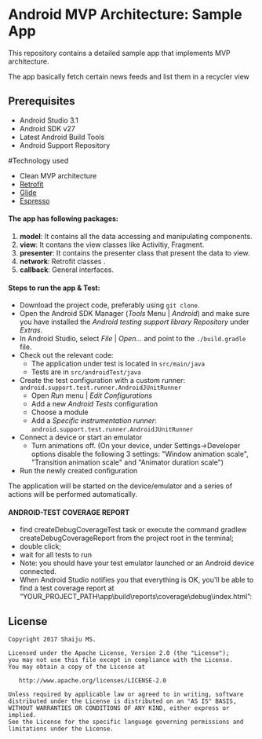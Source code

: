 # Android MVP Architecture: Sample App
This repository contains a detailed sample app that implements MVP architecture.

The app basically fetch certain news feeds and list them in a recycler view

Prerequisites
--------------

- Android Studio 3.1
- Android SDK v27
- Latest Android Build Tools
- Android Support Repository

#Technology used
* Clean MVP architecture
* [Retrofit](https://square.github.io/retrofit/)
* [Glide](https://github.com/bumptech/glide)
* [Espresso]()


#### The app has following packages:
1. **model**: It contains all the data accessing and manipulating components.
2. **view**: It contans the view classes like Activitiy, Fragment.
3. **presenter**: It contains the presenter class that present the data to view.
4. **network**: Retrofit classes .
4. **callback**: General interfaces.

#### Steps to run the app & Test:
- Download the project code, preferably using `git clone`.
- Open the Android SDK Manager (*Tools* Menu | *Android*) and make sure you have installed the *Android testing support library Repository* under *Extras*.
- In Android Studio, select *File* | *Open...* and point to the `./build.gradle` file.
- Check out the relevant code:
    * The application under test is located in `src/main/java`
    * Tests are in `src/androidTest/java`
- Create the test configuration with a custom runner: `android.support.test.runner.AndroidJUnitRunner`
    * Open *Run* menu | *Edit Configurations*
    * Add a new *Android Tests* configuration
    * Choose a module
    * Add a *Specific instrumentation runner*: `android.support.test.runner.AndroidJUnitRunner`
- Connect a device or start an emulator
    * Turn animations off.
    (On your device, under Settings->Developer options disable the following 3 settings: "Window animation scale", "Transition animation scale" and "Animator duration scale")
- Run the newly created configuration

The application will be started on the device/emulator and a series of actions will be performed automatically.

#### ANDROID-TEST COVERAGE REPORT

- find createDebugCoverageTest task or execute the command gradlew createDebugCoverageReport from the project root in the terminal;
- double click;
- wait for all tests to run
- Note: you should have your test emulator launched or an Android device connected.
- When Android Studio notifies you that everything is OK, you'll be able to find a test coverage report at “YOUR_PROJECT_PATH\app\build\reports\coverage\debug\index.html”:


License
--------


    Copyright 2017 Shaiju MS.

    Licensed under the Apache License, Version 2.0 (the "License");
    you may not use this file except in compliance with the License.
    You may obtain a copy of the License at

       http://www.apache.org/licenses/LICENSE-2.0

    Unless required by applicable law or agreed to in writing, software
    distributed under the License is distributed on an "AS IS" BASIS,
    WITHOUT WARRANTIES OR CONDITIONS OF ANY KIND, either express or implied.
    See the License for the specific language governing permissions and
    limitations under the License.
